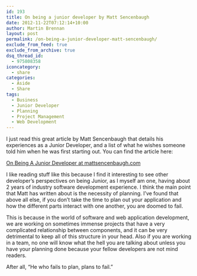 ```yaml
---
id: 193
title: On being a junior developer by Matt Sencenbaugh
date: 2012-11-22T07:12:14+10:00
author: Martin Brennan
layout: post
permalink: /on-being-a-junior-developer-matt-sencenbaugh/
exclude_from_feed: true
exclude_from_archive: true
dsq_thread_id:
  - 975808358
iconcategory:
  - share
categories:
  - Aside
  - Share
tags:
  - Business
  - Junior Developer
  - Planning
  - Project Management
  - Web Development
---
```

I just read this great article by Matt Sencenbaugh that details his experiences as a Junior Developer, and a list of what he wishes someone told him when he was first starting out. You can find the article here:

[On Being A Junior Developer at mattsencenbaugh.com](http://mattsencenbaugh.com/on-being-a-junior-developer/)<!--more-->

I like reading stuff like this because I find it interesting to see other developer’s perspectives on being Junior, as I myself am one, having about 2 years of industry software development experience. I think the main point that Matt has written about is the necessity of planning. I’ve found that above all else, if you don’t take the time to plan out your application and how the different parts interact with one another, you are doomed to fail.

This is because in the world of software and web application development, we are working on sometimes immense projects that have a very complicated relationship between components, and it can be very detrimental to keep all of this structure in your head. Also if you are working in a team, no one will know what the hell you are talking about unless you have your planning done because your fellow developers are not mind readers.

After all, “He who fails to plan, plans to fail.”

